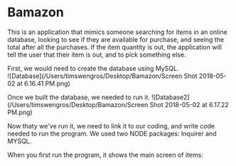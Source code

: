 # Bamazon

This is an application that mimics someone searching for items in an online database, looking to see if they are
available for purchase, and seeing the total after all the purchases.  If the item quantity is out, the application
will tell the user that their item is out, and to pick something else.  

First, we would need to create the database using MySQL.  
![Database](/Users/timswengros/Desktop/Bamazon/Screen Shot 2018-05-02 at 6.16.41 PM.png)


Once we built the database, we needed to run it.
![Database2](/Users/timswengros/Desktop/Bamazon/Screen Shot 2018-05-02 at 6.17.22 PM.png)



Now thaty we've run it, we need to link it to our coding, and write code needed to run the program.  We used two NODE packages: Inquirer and MYSQL.

When you first run the program, it shows the main screen of items: